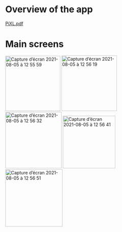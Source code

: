 # Overview of the app
[PiXL.pdf](https://github.com/manuelc98/portfolio/files/6938029/PiXL.pdf)

# Main screens
<img width="173" alt="Capture d’écran 2021-08-05 à 12 55 59" src="https://user-images.githubusercontent.com/46032930/128339184-5a2fe18b-3ec3-413f-af9b-5aa1c960edca.png">

<img width="174" alt="Capture d’écran 2021-08-05 à 12 56 19" src="https://user-images.githubusercontent.com/46032930/128339207-38b2c89b-887a-4ffe-a29b-30e123728d49.png">

<img width="177" alt="Capture d’écran 2021-08-05 à 12 56 32" src="https://user-images.githubusercontent.com/46032930/128339223-8e17b4dc-1869-4a4f-b261-98f98044ab59.png">

<img width="165" alt="Capture d’écran 2021-08-05 à 12 56 41" src="https://user-images.githubusercontent.com/46032930/128339232-8353975b-45bc-408d-b3ba-f8ed816083cd.png">

<img width="180" alt="Capture d’écran 2021-08-05 à 12 56 51" src="https://user-images.githubusercontent.com/46032930/128339245-c97811ed-3660-44aa-b349-eeb0e99ce132.png">
